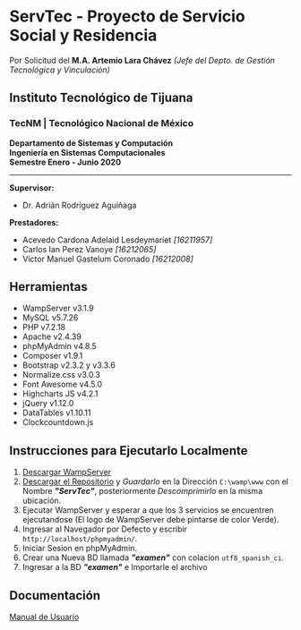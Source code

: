 # ServTec - Proyecto de Servicio Social y Residencia 
Por Solicitud del **M.A. Artemio Lara Chávez** _(Jefe del Depto. de Gestión Tecnológica y Vinculación)_
## Instituto Tecnológico de Tijuana
### TecNM | Tecnológico Nacional de México
**Departamento de Sistemas y Computación**  <br>
**Ingeniería en Sistemas Computacionales** <br>
**Semestre Enero - Junio 2020**
***
**Supervisor:** 
* Dr. Adrián Rodríguez Aguiñaga <br>

**Prestadores:**
* Acevedo Cardona Adelaid Lesdeymariet _[16211957]_
* Carlos Ian Perez Vanoye _[16212065]_
* Víctor Manuel Gastelum Coronado _[16212008]_
             
## Herramientas
* WampServer v3.1.9
* MySQL v5.7.26
* PHP v7.2.18
* Apache v2.4.39
* phpMyAdmin v4.8.5
* Composer v1.9.1
* Bootstrap v2.3.2 y v3.3.6
* Normalize.css v3.0.3
* Font Awesome v4.5.0
* Highcharts JS v4.2.1
* jQuery v1.12.0
* DataTables v1.10.11
* Clockcountdown.js

## Instrucciones para Ejecutarlo Localmente
1. [Descargar WampServer](https://drive.google.com/file/d/19_QKpAA-_yDf052s-rYwwKu_wz5T3eCs/view?usp=sharing)
2. [Descargar el Repositorio](https://github.com/Acevedo-Cardona-Adelaid-Lesdeymariet/ServTec) y _Guardarlo_ en la Dirección `C:\wamp\www` con el Nombre _**"ServTec"**_, posteriormente _Descomprimirlo_ en la misma ubicación. 
3. Ejecutar WampServer y esperar a que los 3 servicios se encuentren ejecutandose (El logo de WampServer debe pintarse de color Verde).
4. Ingresar al Navegador por Defecto y escribir `http://localhost/phpmyadmin/`.
5. Iniciar Sesion en phpMyAdmin.
6. Crear una Nueva BD llamada _**"examen"**_ con colacion `utf8_spanish_ci`.
7. Ingresar a la BD _**"examen"**_ e Importarle el archivo 

## Documentación 
[Manual de Usuario](https://drive.google.com/file/d/11-jdCwbZEdJqDRpAPUMd7AxFalm-1KnE/view?usp=sharing)

